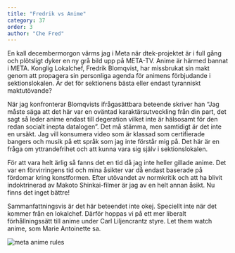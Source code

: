 ```yaml
---
title: "Fredrik vs Anime"
category: 37
order: 3
author: "Che Fred"
---
```

En kall decembermorgon värms jag i Meta när dtek-projektet är i full gång och plötsligt dyker en ny grå bild upp på META-TV. Anime är härmed bannat i META. Konglig Lokalchef, Fredrik Blomqvist, har missbrukat sin makt genom att propagera sin personliga agenda för animens förbjudande i sektionslokalen. Är det för sektionens bästa eller endast tyranniskt maktutövande?

När jag konfronterar Blomqvists ifrågasättbara beteende skriver han “Jag måste säga att det här var en oväntad karaktärsutveckling från din part, det sagt så leder anime endast till degeration vilket inte är hälsosamt för den redan socialt inepta datalogen”. Det må stämma, men samtidigt är det inte en ursäkt. Jag vill konsumera video som är klassad som certifierade bangers och musik på ett språk som jag inte förstår mig på. Det här är en fråga om yttrandefrihet och att kunna vara sig själv i sektionslokalen.

För att vara helt ärlig så fanns det en tid då jag inte heller gillade anime. Det var en förvirringens tid och mina åsikter var då endast baserade på fördomar kring konstformen. Efter utövandet av normkritik och att ha blivit indoktrinerad av Makoto Shinkai-filmer är jag av en helt annan åsikt. Nu finns det inget bättre!

Sammanfattningsvis är det här beteendet inte okej. Speciellt inte när det kommer från en lokalchef. Därför hoppas vi på ett mer liberalt förhållningssätt till anime under Carl Liljencrantz styre. Let them watch anime, som Marie Antoinette sa.

<img class="jpg" alt="meta anime rules" src="https://dbuggen.s3.eu-west-1.amazonaws.com/issue-2023-july/anime-banned.png">